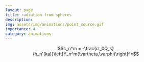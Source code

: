 ```yaml
---
layout: page
title: radiation from spheres
description: 
img: assets/img/animations/point_source.gif
importance: 4
category: animations
---
```



$$c_n^m = -\frac{iz_0Q_s}{h_n'(ka)}\left[Y_n^m(\vartheta,\varphi)\right]^*$$

